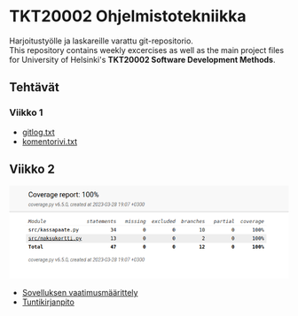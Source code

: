 # TKT20002 Ohjelmistotekniikka
Harjoitustyölle ja laskareille varattu git-repositorio.
<br />
This repository contains weekly excercises as well as the main project files for University of Helsinki's **TKT20002 Software Development Methods**.

## Tehtävät
### Viikko 1
- [gitlog.txt](laskarit/viikko1/gitlog.txt)
- [komentorivi.txt](laskarit/viikko1/komentorivi.txt)

## Viikko 2
![Coveragen generoima raportti](laskarit/viikko2/coverager-report.png)
- [Sovelluksen vaatimusmäärittely](dokumentaatio/VAATIMUSMAARITTELY.md)
- [Tuntikirjanpito](dokumentaatio/TUNTIKIRJANPITO.md)
